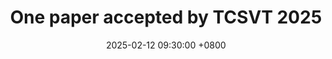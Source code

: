 ---
layout: post
title:  "One paper accepted by TCSVT 2025"
date:   2025-02-12 09:30:00 +0800
excerpt: "<a href='https://ieeexplore.ieee.org/document/10879568/'>ConPCAC: Conditional Lossless Point Cloud Attribute Compression via Spatial Decomposition</a>"
categories: [academic]
---